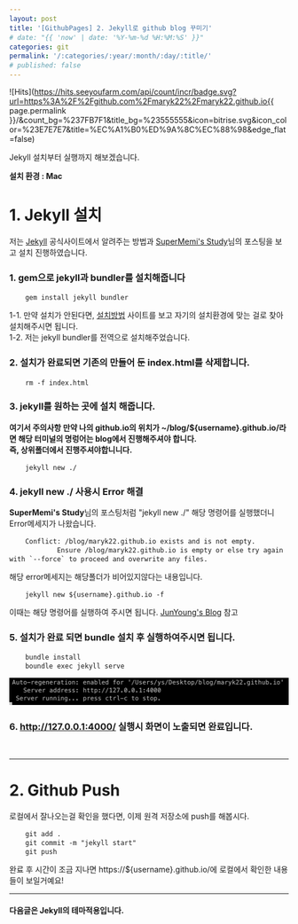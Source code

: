 ```yaml
---
layout: post
title: '[GithubPages] 2. Jekyll로 github blog 꾸미기'
# date: "{{ 'now' | date: '%Y-%m-%d %H:%M:%S' }}"
categories: git
permalink: '/:categories/:year/:month/:day/:title/'
# published: false
---
```


![Hits](https://hits.seeyoufarm.com/api/count/incr/badge.svg?url=https%3A%2F%2Fgithub.com%2Fmaryk22%2Fmaryk22.github.io{{ page.permalink }}/&count_bg=%237FB7F1&title_bg=%23555555&icon=bitrise.svg&icon_color=%23E7E7E7&title=%EC%A1%B0%ED%9A%8C%EC%88%98&edge_flat=false)

Jekyll 설치부터 실행까지 해보겠습니다.

**설치 환경 : Mac**

# 1. Jekyll 설치

저는 [Jekyll](https://jekyllrb-ko.github.io/) 공식사이트에서 알려주는 방법과 [SuperMemi's Study](https://supermemi.tistory.com/entry/%EB%82%98%EB%A7%8C%EC%9D%98-github-%EB%B8%94%EB%A1%9C%EA%B7%B8-Jekyll-%EC%9C%BC%EB%A1%9C-%EA%BE%B8%EB%A9%B0-%EB%B3%B4%EC%9E%90-gitHubio)님의 포스팅을 보고 설치 진행하였습니다.<br>

### 1. gem으로 jekyll과 bundler를 설치해줍니다 <br>

```
    gem install jekyll bundler
```

1-1. 만약 설치가 안된다면, [설치방법](https://jekyllrb.com/docs/installation/) 사이트를 보고 자기의 설치환경에 맞는 걸로 찾아 설치해주시면 됩니다.<br>
1-2. 저는 jekyll bundler를 전역으로 설치해주었습니다.

### 2. 설치가 완료되면 기존의 만들어 둔 index.html를 삭제합니다.

```
    rm -f index.html
```

### 3. jekyll를 원하는 곳에 설치 해줍니다.

**여기서 주의사항 만약 나의 github.io의 위치가 ~/blog/${username}.github.io/라면 해당 터미널의 명렁어는 blog에서 진행해주셔야 합니다.<br>즉, 상위폴더에서 진행주셔야합니니다.**

```
    jekyll new ./
```

### 4. jekyll new ./ 사용시 Error 해결

**SuperMemi's Study**님의 포스팅처럼 "jekyll new ./" 해당 명령어를 실행했더니 Error메세지가 나왔습니다.

```
    Conflict: /blog/maryk22.github.io exists and is not empty.
            Ensure /blog/maryk22.github.io is empty or else try again with `--force` to proceed and overwrite any files.
```

해당 error메세지는 해당폴더가 비어있지않다는 내용입니다.

```
    jekyll new ${username}.github.io -f
```

이때는 해당 명령어를 실행하여 주시면 됩니다. [JunYoung's Blog](https://cjy-tech.github.io/make-blog-with-jekyll-and-github_pages/) 참고<br>

### 5. 설치가 완료 되면 bundle 설치 후 실행하여주시면 됩니다.

```
    bundle install
    boundle exec jekyll serve
```

![로컬서버](/assets/img/git/blog/blog_2_1.png '로컬서버')

### 6. http://127.0.0.1:4000/ 실행시 화면이 노출되면 완료입니다.

<br>

---

# 2. Github Push

로컬에서 잘나오는걸 확인을 했다면, 이제 원격 저장소에 push를 해봅시다.

```
    git add .
    git commit -m "jekyll start"
    git push
```

완료 후 시간이 조금 지나면 https://${username}.github.io/에 로컬에서 확인한 내용들이 보일거예요!

---

#### 다음글은 Jekyll의 테마적용입니다.
